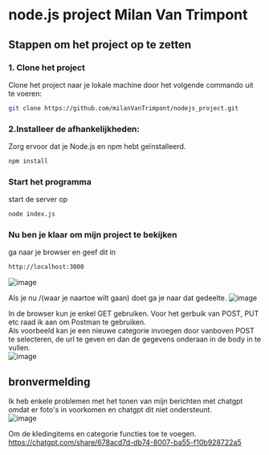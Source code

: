# node.js project Milan Van Trimpont


## Stappen om het project op te zetten

### 1. Clone het project

Clone het project naar je lokale machine door het volgende commando uit te voeren:

```bash
git clone https://github.com/milanVanTrimpont/nodejs_project.git
```

### 2.Installeer de afhankelijkheden:

 Zorg ervoor dat je Node.js en npm hebt geïnstalleerd.

```bash
npm install
```
### Start het programma
start de server op
```bash
node index.js
```
### Nu ben je klaar om mijn project te bekijken
ga naar je browser en geef dit in
```bash
http://localhost:3000
```
![image](https://github.com/user-attachments/assets/d7468cd2-1768-4440-ae4a-0df2e4c6e80d)<br>

Als je nu /(waar je naartoe wilt gaan) doet ga je naar dat gedeelte.
![image](https://github.com/user-attachments/assets/175edd60-9207-4bd1-96fb-8e3e5104c585)<br>

In de browser kun je enkel GET gebruiken. Voor het gerbuik van POST, PUT etc raad ik aan om Postman te gebruiken.<br>
Als voorbeeld kan je een nieuwe categorie invoegen door vanboven POST te selecteren, de url te geven en dan de gegevens onderaan in de body in te vullen.<br>
![image](https://github.com/user-attachments/assets/688077eb-381d-433c-8460-d286f980a85c)<br>
## bronvermelding
Ik heb enkele problemen met het tonen van mijn berichten met chatgpt omdat er foto's in voorkomen en chatgpt dit niet ondersteunt. <br>
![image](https://github.com/user-attachments/assets/25a25b12-7ac3-423a-8ac8-4ee68e07055c)

Om de kledingitems en categorie functies toe te voegen. https://chatgpt.com/share/678acd7d-db74-8007-ba55-f10b928722a5
